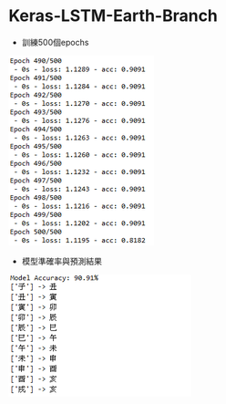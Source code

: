# Keras-LSTM-Earth-Branch

* 訓練500個epochs

![image](https://github.com/YuXiangWa/Keras-LSTM-Earth-Branch/blob/master/Train.PNG)

* 模型準確率與預測結果

![image](https://github.com/YuXiangWa/Keras-LSTM-Earth-Branch/blob/master/Demo.PNG)
